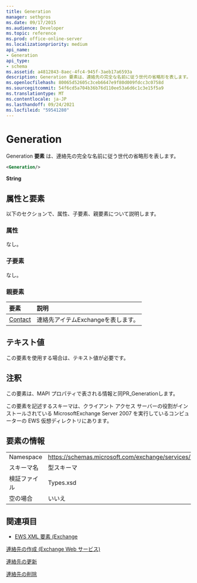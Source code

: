 ```yaml
---
title: Generation
manager: sethgros
ms.date: 09/17/2015
ms.audience: Developer
ms.topic: reference
ms.prod: office-online-server
ms.localizationpriority: medium
api_name:
- Generation
api_type:
- schema
ms.assetid: a4812843-8aec-4fc4-945f-3aeb17a6593a
description: Generation 要素は、連絡先の完全な名前に従う世代の省略形を表します。
ms.openlocfilehash: 80065d52605c3ceb6647e9f80d009fdcc3c0758d
ms.sourcegitcommit: 54f6cd5a704b36b76d110ee53a6d6c1c3e15f5a9
ms.translationtype: MT
ms.contentlocale: ja-JP
ms.lasthandoff: 09/24/2021
ms.locfileid: "59541280"
---
```

# <a name="generation"></a>Generation

Generation **要素** は、連絡先の完全な名前に従う世代の省略形を表します。 
  
```xml
<Generation/>
```

 **String**
## <a name="attributes-and-elements"></a>属性と要素

以下のセクションで、属性、子要素、親要素について説明します。
  
### <a name="attributes"></a>属性

なし。
  
### <a name="child-elements"></a>子要素

なし。
  
### <a name="parent-elements"></a>親要素

|**要素**|**説明**|
|:-----|:-----|
|[Contact](contact.md) <br/> |連絡先アイテムExchangeを表します。  <br/> |
   
## <a name="text-value"></a>テキスト値

この要素を使用する場合は、テキスト値が必要です。
  
## <a name="remarks"></a>注釈

この要素は、MAPI プロパティで表される情報と同PR_Generationします。
  
この要素を記述するスキーマは、クライアント アクセス サーバーの役割がインストールされている MicrosoftExchange Server 2007 を実行しているコンピューターの EWS 仮想ディレクトリにあります。
  
## <a name="element-information"></a>要素の情報

|||
|:-----|:-----|
|Namespace  <br/> |https://schemas.microsoft.com/exchange/services/2006/types  <br/> |
|スキーマ名  <br/> |型スキーマ  <br/> |
|検証ファイル  <br/> |Types.xsd  <br/> |
|空の場合  <br/> |いいえ  <br/> |
   
## <a name="see-also"></a>関連項目



- [EWS XML 要素 (Exchange](ews-xml-elements-in-exchange.md)


[連絡先の作成 (Exchange Web サービス)](https://msdn.microsoft.com/library/4845917e-70d1-481c-bbd7-011ec6571789%28Office.15%29.aspx)
  
[連絡先の更新](https://msdn.microsoft.com/library/9a865953-b94a-4229-b632-2dee433314be%28Office.15%29.aspx)
  
[連絡先の削除](https://msdn.microsoft.com/library/fcc3dc84-cd3e-455e-a1a7-ae6921c9b588%28Office.15%29.aspx)

